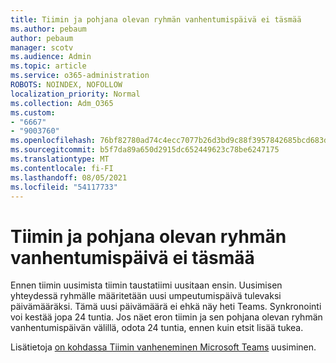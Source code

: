 ```yaml
---
title: Tiimin ja pohjana olevan ryhmän vanhentumispäivä ei täsmää
ms.author: pebaum
author: pebaum
manager: scotv
ms.audience: Admin
ms.topic: article
ms.service: o365-administration
ROBOTS: NOINDEX, NOFOLLOW
localization_priority: Normal
ms.collection: Adm_O365
ms.custom:
- "6667"
- "9003760"
ms.openlocfilehash: 76bf82780ad74c4ecc7077b26d3bd9c88f3957842685bcd683d7b2bbaf3a26fa
ms.sourcegitcommit: b5f7da89a650d2915dc652449623c78be6247175
ms.translationtype: MT
ms.contentlocale: fi-FI
ms.lasthandoff: 08/05/2021
ms.locfileid: "54117733"
---
```

# <a name="expiration-date-of-team-and-underlying-group-dont-match"></a>Tiimin ja pohjana olevan ryhmän vanhentumispäivä ei täsmää

Ennen tiimin uusimista tiimin taustatiimi uusitaan ensin. Uusimisen yhteydessä ryhmälle määritetään uusi umpeutumispäivä tulevaksi päivämääräksi. Tämä uusi päivämäärä ei ehkä näy heti Teams. Synkronointi voi kestää jopa 24 tuntia. Jos näet eron tiimin ja sen pohjana olevan ryhmän vanhentumispäivän välillä, odota 24 tuntia, ennen kuin etsit lisää tukea.  

Lisätietoja [on kohdassa Tiimin vanheneminen Microsoft Teams](https://docs.microsoft.com/microsoftteams/team-expiration-renewal) uusiminen.
